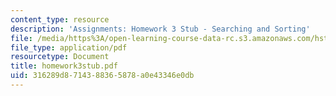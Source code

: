 ```yaml
---
content_type: resource
description: 'Assignments: Homework 3 Stub - Searching and Sorting'
file: /media/https%3A/open-learning-course-data-rc.s3.amazonaws.com/hst-952-computing-for-biomedical-scientists-fall-2002/316289d8714388365878a0e43346e0db_homework3stub.pdf
file_type: application/pdf
resourcetype: Document
title: homework3stub.pdf
uid: 316289d8-7143-8836-5878-a0e43346e0db
---
```

